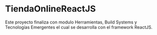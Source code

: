# TiendaOnlineReactJS
Este proyecto finaliza con modulo Herramientas, Build Systems y Tecnologías Emergentes el cual se desarrolla con el framework ReactJS.
